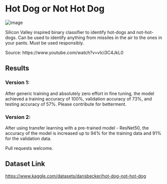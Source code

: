 # Hot Dog or Not Hot Dog

![image](https://user-images.githubusercontent.com/24204968/172019712-879df1b9-7d27-400e-b5ae-97eaa8f44a04.png)

Silicon Valley inspired binary classifier to identify hot-dogs and not-hot-dogs. Can be used to identify anything from missiles in the air to the ones in your pants. Must be used responsibly.

<div>Source: https://www.youtube.com/watch?v=vIci3C4JkL0</div>

## Results

### Version 1: 
After generic training and absolutely zero effort in fine tuning, the model achieved a training accuracy of 100%, validation accuracy of 73%, and testing accuracy of 57%. Please contribute for betterment. 

### Version 2:
After using transfer learning with a pre-trained model - ResNet50, the accuracy of the model is increased up to 94% for the training data and 91% for the validation data.

Pull requests welcome.
## Dataset Link

https://www.kaggle.com/datasets/dansbecker/hot-dog-not-hot-dog
